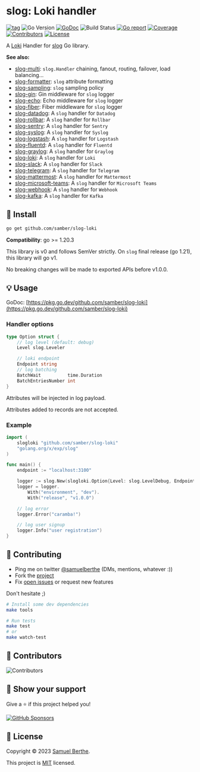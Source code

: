 
# slog: Loki handler

[![tag](https://img.shields.io/github/tag/samber/slog-loki.svg)](https://github.com/samber/slog-loki/releases)
![Go Version](https://img.shields.io/badge/Go-%3E%3D%201.20.3-%23007d9c)
[![GoDoc](https://godoc.org/github.com/samber/slog-loki?status.svg)](https://pkg.go.dev/github.com/samber/slog-loki)
![Build Status](https://github.com/samber/slog-loki/actions/workflows/test.yml/badge.svg)
[![Go report](https://goreportcard.com/badge/github.com/samber/slog-loki)](https://goreportcard.com/report/github.com/samber/slog-loki)
[![Coverage](https://img.shields.io/codecov/c/github/samber/slog-loki)](https://codecov.io/gh/samber/slog-loki)
[![Contributors](https://img.shields.io/github/contributors/samber/slog-loki)](https://github.com/samber/slog-loki/graphs/contributors)
[![License](https://img.shields.io/github/license/samber/slog-loki)](./LICENSE)

A [Loki](https://grafana.com/oss/loki/) Handler for [slog](https://pkg.go.dev/golang.org/x/exp/slog) Go library.

**See also:**

- [slog-multi](https://github.com/samber/slog-multi): `slog.Handler` chaining, fanout, routing, failover, load balancing...
- [slog-formatter](https://github.com/samber/slog-formatter): `slog` attribute formatting
- [slog-sampling](https://github.com/samber/slog-sampling): `slog` sampling policy
- [slog-gin](https://github.com/samber/slog-gin): Gin middleware for `slog` logger
- [slog-echo](https://github.com/samber/slog-echo): Echo middleware for `slog` logger
- [slog-fiber](https://github.com/samber/slog-fiber): Fiber middleware for `slog` logger
- [slog-datadog](https://github.com/samber/slog-datadog): A `slog` handler for `Datadog`
- [slog-rollbar](https://github.com/samber/slog-rollbar): A `slog` handler for `Rollbar`
- [slog-sentry](https://github.com/samber/slog-sentry): A `slog` handler for `Sentry`
- [slog-syslog](https://github.com/samber/slog-syslog): A `slog` handler for `Syslog`
- [slog-logstash](https://github.com/samber/slog-logstash): A `slog` handler for `Logstash`
- [slog-fluentd](https://github.com/samber/slog-fluentd): A `slog` handler for `Fluentd`
- [slog-graylog](https://github.com/samber/slog-graylog): A `slog` handler for `Graylog`
- [slog-loki](https://github.com/samber/slog-loki): A `slog` handler for `Loki`
- [slog-slack](https://github.com/samber/slog-slack): A `slog` handler for `Slack`
- [slog-telegram](https://github.com/samber/slog-telegram): A `slog` handler for `Telegram`
- [slog-mattermost](https://github.com/samber/slog-mattermost): A `slog` handler for `Mattermost`
- [slog-microsoft-teams](https://github.com/samber/slog-microsoft-teams): A `slog` handler for `Microsoft Teams`
- [slog-webhook](https://github.com/samber/slog-webhook): A `slog` handler for `Webhook`
- [slog-kafka](https://github.com/samber/slog-kafka): A `slog` handler for `Kafka`

## 🚀 Install

```sh
go get github.com/samber/slog-loki
```

**Compatibility**: go >= 1.20.3

This library is v0 and follows SemVer strictly. On `slog` final release (go 1.21), this library will go v1.

No breaking changes will be made to exported APIs before v1.0.0.

## 💡 Usage

GoDoc: [https://pkg.go.dev/github.com/samber/slog-loki](https://pkg.go.dev/github.com/samber/slog-loki)

### Handler options

```go
type Option struct {
	// log level (default: debug)
	Level slog.Leveler

	// loki endpoint
	Endpoint string
	// log batching
	BatchWait          time.Duration
	BatchEntriesNumber int
}
```

Attributes will be injected in log payload.

Attributes added to records are not accepted.

### Example

```go
import (
	slogloki "github.com/samber/slog-loki"
	"golang.org/x/exp/slog"
)

func main() {
	endpoint := "localhost:3100"

	logger := slog.New(slogloki.Option{Level: slog.LevelDebug, Endpoint: endpoint}.NewLokiHandler())
    logger = logger.
        With("environment", "dev").
        With("release", "v1.0.0")

    // log error
    logger.Error("caramba!")

    // log user signup
    logger.Info("user registration")
}
```

## 🤝 Contributing

- Ping me on twitter [@samuelberthe](https://twitter.com/samuelberthe) (DMs, mentions, whatever :))
- Fork the [project](https://github.com/samber/slog-loki)
- Fix [open issues](https://github.com/samber/slog-loki/issues) or request new features

Don't hesitate ;)

```bash
# Install some dev dependencies
make tools

# Run tests
make test
# or
make watch-test
```

## 👤 Contributors

![Contributors](https://contrib.rocks/image?repo=samber/slog-loki)

## 💫 Show your support

Give a ⭐️ if this project helped you!

[![GitHub Sponsors](https://img.shields.io/github/sponsors/samber?style=for-the-badge)](https://github.com/sponsors/samber)

## 📝 License

Copyright © 2023 [Samuel Berthe](https://github.com/samber).

This project is [MIT](./LICENSE) licensed.
